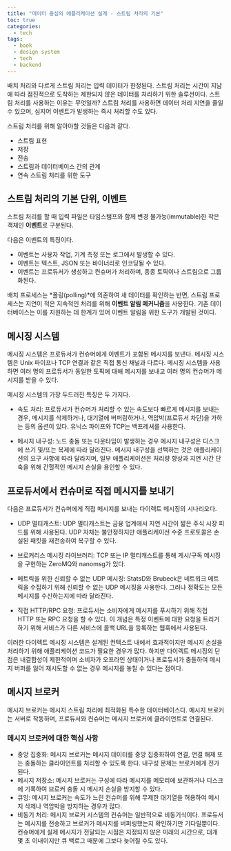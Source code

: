 ```yaml
---
title: "데이터 중심의 애플리케이션 설계 - 스트림 처리의 기본"
toc: true
categories:
  - tech
tags:
  - book
  - design system
  - tech
  - backend
---
```


배치 처리와 다르게 스트림 처리는 입력 데이터가 한정된다.
스트림 처리는 시간이 지남에 따라 점진적으로 도착하는 제한되지 않은 데이터를 처리하기 위한 솔루션이다.
스트림 처리를 사용하는 이유는 무엇일까? 스트림 처리를 사용하면 데이터 처리 지연을 줄일 수 있으며, 심지어 이벤트가 발생하는 즉시 처리할 수도 있다.

스트림 처리를 위해 알아야할 것들은 다음과 같다.

- 스트림 표현
- 저장
- 전송
- 스트림과 데이터베이스 간의 관계
- 연속 스트림 처리를 위한 도구

## 스트림 처리의 기본 단위, 이벤트

스트림 처리를 할 때 입력 파일은 타임스탬프와 함께 변경 불가능(immutable)한 작은 객체인 **이벤트**로 구분된다.

다음은 이벤트의 특징이다.

- 이벤트는 사용자 작업, 기계 측정 또는 로그에서 발생할 수 있다.
- 이벤트는 텍스트, JSON 또는 바이너리로 인코딩될 수 있다.
- 이벤트는 프로듀서가 생성하고 컨슈머가 처리하며, 종종 토픽이나 스트림으로 그룹화된다.

배치 프로세스는 *폴링(polling)*에 의존하여 새 데이터를 확인하는 반면, 스트림 프로세스는 지연이 적은 지속적인 처리를 위해 **이벤트 알림 메커니즘**을 사용한다. 기존 데이터베이스는 이를 지원하는 데 한계가 있어 이벤트 알림을 위한 도구가 개발된 것이다.

## 메시징 시스템

메시징 시스템은 프로듀서가 컨슈머에게 이벤트가 포함된 메시지를 보낸다.
메시징 시스템은 Unix 파이프나 TCP 연결과 같은 직접 통신 채널과 다르다.
메시징 시스템을 사용하면 여러 명의 프로듀서가 동일한 토픽에 대해 메시지를 보내고 여러 명의 컨슈머가 메시지를 받을 수 있다.

메시징 시스템의 가장 두드러진 특징은 두 가지다.

- 속도 처리: 프로듀서가 컨슈머가 처리할 수 있는 속도보다 빠르게 메시지를 보내는 경우, 메시지를 삭제하거나, 대기열에 버퍼링하거나, 역압박(프로듀서 차단)을 가하는 등의 옵션이 있다. 유닉스 파이프와 TCP는 백프레셔를 사용한다.

- 메시지 내구성: 노드 충돌 또는 다운타임이 발생하는 경우 메시지 내구성은 디스크에 쓰기 및/또는 복제에 따라 달라진다. 메시지 내구성을 선택하는 것은 애플리케이션의 요구 사항에 따라 달라지며, 일부 애플리케이션은 처리량 향상과 지연 시간 단축을 위해 간헐적인 메시지 손실을 용인할 수 있다.

## 프로듀서에서 컨슈머로 직접 메시지를 보내기

다음은 프로듀서가 컨슈머에게 직접 메시지를 보내는 다이렉트 메시징의 시나리오다.

- UDP 멀티캐스트: UDP 멀티캐스트는 금융 업계에서 지연 시간이 짧은 주식 시장 피드를 위해 사용된다. UDP 자체는 불안정하지만 애플리케이션 수준 프로토콜은 손실된 패킷을 재전송하여 복구할 수 있다.

- 브로커리스 메시징 라이브러리: TCP 또는 IP 멀티캐스트를 통해 게시/구독 메시징을 구현하는 ZeroMQ와 nanomsg가 있다.

- 메트릭을 위한 신뢰할 수 없는 UDP 메시징: StatsD와 Brubeck은 네트워크 메트릭을 수집하기 위해 신뢰할 수 없는 UDP 메시징을 사용한다. 그러나 정확도는 모든 메시지를 수신하는지에 따라 달라진다.

- 직접 HTTP/RPC 요청: 프로듀서는 소비자에게 메시지를 푸시하기 위해 직접 HTTP 또는 RPC 요청을 할 수 있다. 이 개념은 특정 이벤트에 대한 요청을 트리거하기 위해 서비스가 다른 서비스에 콜백 URL을 등록하는 웹훅에서 사용된다.

이러한 다이렉트 메시징 시스템은 설계된 컨텍스트 내에서 효과적이지만 메시지 손실을 처리하기 위해 애플리케이션 코드가 필요한 경우가 많다.
하지만 다이렉트 메시징의 단점은 내결함성이 제한적이며 소비자가 오프라인 상태이거나 프로듀서가 충돌하여 메시지 버퍼를 잃어 재시도할 수 없는 경우 메시지를 놓칠 수 있다는 점이다.

## 메시지 브로커

메시지 브로커는 메시지 스트림 처리에 최적화된 특수한 데이터베이스다.
메시지 브로커는 서버로 작동하며, 프로듀서와 컨슈머는 메시지 브로커에 클라이언트로 연결된다.

### 메시지 브로커에 대한 핵심 사항

- 중앙 집중화: 메시지 브로커는 메시지 데이터를 중앙 집중화하여 연결, 연결 해제 또는 충돌하는 클라이언트를 처리할 수 있도록 한다. 내구성 문제는 브로커에게 전가된다.
- 메시지 저장소: 메시지 브로커는 구성에 따라 메시지를 메모리에 보관하거나 디스크에 기록하여 브로커 충돌 시 메시지 손실을 방지할 수 있다.
- 큐잉: 메시지 브로커는 속도가 느린 컨슈머를 위해 무제한 대기열을 허용하여 메시지 삭제나 역압박을 방지하는 경우가 많다.
- 비동기 처리: 메시지 브로커 시스템의 컨슈머는 일반적으로 비동기식이다. 프로듀서는 메시지를 전송하고 브로커가 메시지를 버퍼링했는지 확인하기만 기다릴뿐이다. 컨슈머에게 실제 메시지가 전달되는 시점은 지정되지 않은 미래의 시간으로, 대개 몇 초 이내이지만 큐 백로그 때문에 그보다 늦어질 수도 있다.
